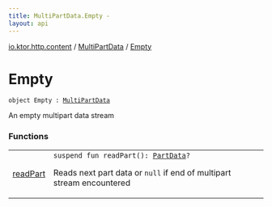 ```yaml
---
title: MultiPartData.Empty - 
layout: api
---
```


<div class='api-docs-breadcrumbs'><a href="../../index.html">io.ktor.http.content</a> / <a href="../index.html">MultiPartData</a> / <a href="./index.html">Empty</a></div>

# Empty

<div class="signature"><code><span class="keyword">object </span><span class="identifier">Empty</span>&nbsp;<span class="symbol">:</span>&nbsp;<a href="../index.html"><span class="identifier">MultiPartData</span></a></code></div>

An empty multipart data stream

### Functions

<table class="api-docs-table">
<tbody>
<tr>
<td markdown="1">

<a href="read-part.html">readPart</a>


</td>
<td markdown="1">
<div class="signature"><code><span class="keyword">suspend</span> <span class="keyword">fun </span><span class="identifier">readPart</span><span class="symbol">(</span><span class="symbol">)</span><span class="symbol">: </span><a href="../../-part-data/index.html"><span class="identifier">PartData</span></a><span class="symbol">?</span></code></div>

Reads next part data or <code>null</code> if end of multipart stream encountered


</td>
</tr>
</tbody>
</table>
